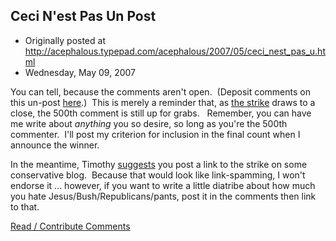 ## Ceci N'est Pas Un Post

 * Originally posted at http://acephalous.typepad.com/acephalous/2007/05/ceci_nest_pas_u.html
 * Wednesday, May 09, 2007



You can tell, because the comments aren't open.  (Deposit comments on this un-post [here](http://acephalous.typepad.com/acephalous/2007/05/cue\_blogwide\_st.html#comments).)  This is merely a reminder that, as [the strike](http://acephalous.typepad.com/acephalous/2007/05/cue\_blogwide\_st.html) draws to a close, the 500th comment is still up for grabs.   Remember, you can have me write about _anything_ you so desire, so long as you're the 500th commenter.  I'll post my criterion for inclusion in the final count when I announce the winner.  

In the meantime, Timothy [suggests](http://acephalous.typepad.com/acephalous/2007/05/cue\_blogwide\_st.html#comment-69011516) you post a link to the strike on some conservative blog.  Because that would look like link-spamming, I won't endorse it ... however, if you want to write a little diatribe about how much you hate Jesus/Bush/Republicans/pants, post it in the comments then link to that.  

[Read / Contribute Comments](http://acephalous.typepad.com/acephalous/2007/05/cue\_blogwide\_st.html#comments)

		
